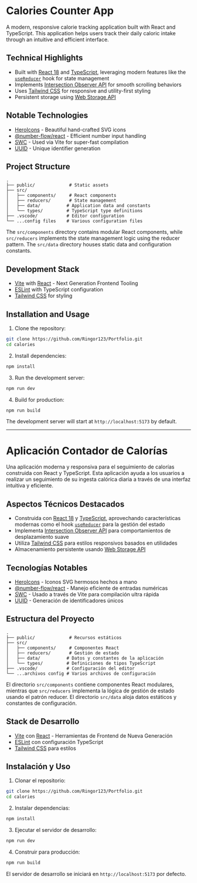 # Calories Counter App

A modern, responsive calorie tracking application built with React and TypeScript. This application helps users track their daily caloric intake through an intuitive and efficient interface.

## Technical Highlights

- Built with [React 18](https://react.dev/) and [TypeScript](https://www.typescriptlang.org/), leveraging modern features like the [`useReducer`](https://react.dev/reference/react/useReducer) hook for state management
- Implements [Intersection Observer API](https://developer.mozilla.org/en-US/docs/Web/API/Intersection_Observer_API) for smooth scrolling behaviors
- Uses [Tailwind CSS](https://tailwindcss.com/) for responsive and utility-first styling
- Persistent storage using [Web Storage API](https://developer.mozilla.org/en-US/docs/Web/API/Web_Storage_API)

## Notable Technologies

- [HeroIcons](https://heroicons.com/) - Beautiful hand-crafted SVG icons
- [@number-flow/react](https://www.npmjs.com/package/@number-flow/react) - Efficient number input handling
- [SWC](https://swc.rs/) - Used via Vite for super-fast compilation
- [UUID](https://www.npmjs.com/package/uuid) - Unique identifier generation

## Project Structure

```
.
├── public/             # Static assets
├── src/
│   ├── components/     # React components
│   ├── reducers/       # State management
│   ├── data/          # Application data and constants
│   └── types/         # TypeScript type definitions
├── .vscode/           # Editor configuration
└── ...config files    # Various configuration files
```

The `src/components` directory contains modular React components, while `src/reducers` implements the state management logic using the reducer pattern. The `src/data` directory houses static data and configuration constants.

## Development Stack

- [Vite](https://vitejs.dev/) with [React](https://react.dev/) - Next Generation Frontend Tooling
- [ESLint](https://eslint.org/) with TypeScript configuration
- [Tailwind CSS](https://tailwindcss.com/) for styling

## Installation and Usage

1. Clone the repository:
```bash
git clone https://github.com/Ringor123/Portfolio.git
cd calories
```

2. Install dependencies:
```bash
npm install
```

3. Run the development server:
```bash
npm run dev
```

4. Build for production:
```bash
npm run build
```

The development server will start at `http://localhost:5173` by default.

---

# Aplicación Contador de Calorías

Una aplicación moderna y responsiva para el seguimiento de calorías construida con React y TypeScript. Esta aplicación ayuda a los usuarios a realizar un seguimiento de su ingesta calórica diaria a través de una interfaz intuitiva y eficiente.

## Aspectos Técnicos Destacados

- Construida con [React 18](https://react.dev/) y [TypeScript](https://www.typescriptlang.org/), aprovechando características modernas como el hook [`useReducer`](https://react.dev/reference/react/useReducer) para la gestión del estado
- Implementa [Intersection Observer API](https://developer.mozilla.org/es/docs/Web/API/Intersection_Observer_API) para comportamientos de desplazamiento suave
- Utiliza [Tailwind CSS](https://tailwindcss.com/) para estilos responsivos basados en utilidades
- Almacenamiento persistente usando [Web Storage API](https://developer.mozilla.org/es/docs/Web/API/Web_Storage_API)

## Tecnologías Notables

- [HeroIcons](https://heroicons.com/) - Iconos SVG hermosos hechos a mano
- [@number-flow/react](https://www.npmjs.com/package/@number-flow/react) - Manejo eficiente de entradas numéricas
- [SWC](https://swc.rs/) - Usado a través de Vite para compilación ultra rápida
- [UUID](https://www.npmjs.com/package/uuid) - Generación de identificadores únicos

## Estructura del Proyecto

```
.
├── public/             # Recursos estáticos
├── src/
│   ├── components/     # Componentes React
│   ├── reducers/       # Gestión de estado
│   ├── data/          # Datos y constantes de la aplicación
│   └── types/         # Definiciones de tipos TypeScript
├── .vscode/           # Configuración del editor
└── ...archivos config # Varios archivos de configuración
```

El directorio `src/components` contiene componentes React modulares, mientras que `src/reducers` implementa la lógica de gestión de estado usando el patrón reducer. El directorio `src/data` aloja datos estáticos y constantes de configuración.

## Stack de Desarrollo

- [Vite](https://vitejs.dev/) con [React](https://react.dev/) - Herramientas de Frontend de Nueva Generación
- [ESLint](https://eslint.org/) con configuración TypeScript
- [Tailwind CSS](https://tailwindcss.com/) para estilos

## Instalación y Uso

1. Clonar el repositorio:
```bash
git clone https://github.com/Ringor123/Portfolio.git
cd calories
```

2. Instalar dependencias:
```bash
npm install
```

3. Ejecutar el servidor de desarrollo:
```bash
npm run dev
```

4. Construir para producción:
```bash
npm run build
```

El servidor de desarrollo se iniciará en `http://localhost:5173` por defecto.
